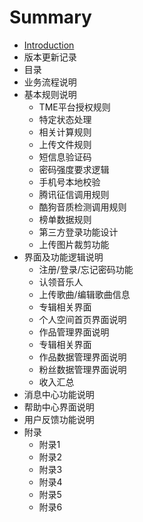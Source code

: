 # Summary

* [Introduction](README.md)
* 版本更新记录
* 目录
* 业务流程说明
* 基本规则说明
    * TME平台授权规则
    * 特定状态处理
    * 相关计算规则
    * 上传文件规则
    * 短信息验证码
    * 密码强度要求逻辑
    * 手机号本地校验
    * 腾讯征信调用规则
    * 酷狗音质检测调用规则
    * 榜单数据规则
    * 第三方登录功能设计
    * 上传图片裁剪功能
* 界面及功能逻辑说明
    * 注册/登录/忘记密码功能
    * 认领音乐人
    * 上传歌曲/编辑歌曲信息
    * 专辑相关界面
    * 个人空间首页界面说明
    * 作品管理界面说明
    * 专辑相关界面
    * 作品数据管理界面说明
    * 粉丝数据管理界面说明
    * 收入汇总
* 消息中心功能说明
* 帮助中心界面说明
* 用户反馈功能说明
* 附录
    * 附录1
    * 附录2
    * 附录3
    * 附录4
    * 附录5
    * 附录6

